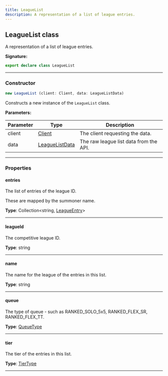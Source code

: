 ```yaml
---
title: LeagueList
description: A representation of a list of league entries.
---
```


## LeagueList class

A representation of a list of league entries.

**Signature:**

```ts
export declare class LeagueList 
```

---

### Constructor

```ts
new LeagueList (client: Client, data: LeagueListData)
```

Constructs a new instance of the `LeagueList` class.

**Parameters:**

| Parameter | Type | Description |
| --------- | ---- | ----------- |
| client | [Client](/shieldbow/api/Client.md) | The client requesting the data. |
| data | [LeagueListData](/shieldbow/api/LeagueListData.md) | The raw league list data from the API. |
---

### Properties

#### entries

The list of entries of the league ID.


These are mapped by the summoner name.



**Type**: Collection\<string, [LeagueEntry](/shieldbow/api/LeagueEntry.md)\>

---

#### leagueId

The competitive league ID.



**Type**: string

---

#### name

The name for the league of the entries in this list.



**Type**: string

---

#### queue

The type of queue - such as RANKED_SOLO_5x5, RANKED_FLEX_SR, RANKED_FLEX_TT.



**Type**: [QueueType](/shieldbow/api/QueueType.md)

---

#### tier

The tier of the entries in this list.



**Type**: [TierType](/shieldbow/api/TierType.md)

---

